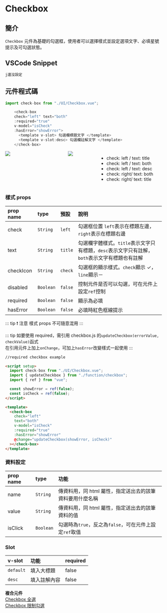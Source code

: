 # Checkbox <Badge type="info" text="單一元件" />

## 簡介

`Checkbox` 元件為基礎的勾選框，使用者可以選擇樣式並設定選項文字、必填星號提示及可勾選狀態。

## VSCode Snippet

```md
j還沒設定
```

## 元件程式碼

```javascript
import check-box from "./UI/Checkbox.vue";
```

```javascript
    <check-box
    check="left" text="both" 
    :required="true"  
    v-model="isCheck" 
    :hasError="showError">
      <template v-slot> 勾選欄標題文字 </template>
      <template v-slot:desc> 勾選欄註解文字 </template>
    </check-box>
```

<div style="display: flex;">
    <div style="flex: 2;">
        <img src="../../.vuepress/public/images/checkbox_1.png">
    </div>
	<div style="flex: 1;">
        <img src="../../.vuepress/public/images/checkbox_2.png">
    </div>
    <div style="flex: 2;">
        <ul>
            <li>
                check: left / text: title
            </li>
            <li>
                check: left / text: both
            </li>
            <li>
                check: left / text: desc
            </li>
            <li>
                check: right/ text: both
            </li>
            <li>
                check: right/ text: title
            </li>
        </ul>
    </div>
</div>

<!-- - check: left / text: title
- check: left / text: both
- check: left / text: desc
- check: right/ text: both
- check: right/ text: title -->

### 樣式 props

| prop name | type   | 預設    | 說明                                             |
| :-------- | :----- | :------ | :---------------------------------------------- |
| check       | `String` | `left`  | 勾選框位置 `left`表示在標題左邊，`right`表示在標題右邊 | 
| text        | `String` | `title` | 勾選欄字體樣式。`title`表示文字只有標題，`desc`表示文字只有註解，`both`表示文字有標題也有註解 |
| checkIcon | `String` | `check` | 勾選框的顯示樣式。`check`顯示 ✓，`line`顯示－  | 
| disabled   | `Boolean`  | `false` | 控制元件是否可以勾選，可在元件上設定`ref`控制 |
| required  | `Boolean` | `false` | 顯示為必填                  |
| hasError  | `Boolean` | `false` | 必填時紅色框線提示           |

::: tip ❗ 注意
樣式 props 不可隨意混用
:::

::: tip
如要使用 required，需引用 checkbox.js 的`updateCheckbox(errorValue, checkValue)`函式  
在引用元件上加上`onChange`，可加上`hasError`改變樣式一起使用
:::

```html
//required checkbox example

<script setup>
  import check-box from "./UI/Checkbox.vue";
  import { updateCheckbox } from "./function/checkbox";
  import { ref } from "vue";

  const showError = ref(false);
  const isCheck = ref(false);
</script>

<template>
  <check-box
    check="left"
    text="both"
    v-model="isCheck"
    :required="true"
    :hasError="showError"
    @change="updateCheckbox(showError, isCheck)"
  ></check-box>
</template>
```

### 資料設定

| prop name | type    | 功能                   |
| :-------- | :------ |  :--------------------- |
| name      | `String`  |  傳資料用，同 html 屬性，指定送出去的該筆資料要用什麼名稱 |
| value      | `String`  |  傳資料用，同 html 屬性，指定送出去的該筆資料的值 |
| isClick    | `Boolean`  |  勾選時為`true`，反之為`false`，可在元件上設定`ref`取值 |

### Slot

| v-slot    | 功能                        | required |
| :-------- |  :------------------------- | :------ |
| `default` |  填入大標題 | false |
| `desc` |  填入註解內容 | false |


**複合元件**  
[Checkbox 全選](../compo/checkAll.md)  
[Checkbox 限制勾選](../compo/checkLimit.md)
